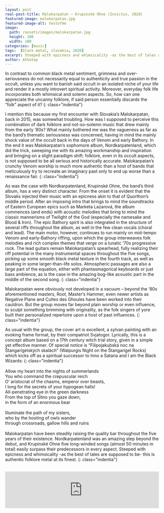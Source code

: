 ```yaml
---
layout: post
real-post-title: Malokarpatan – Krupinské Ohne (Invictus, 2020)
featured-image: malokarpatan.jpg
featured-image-alt: testofme
image:
  path: /assets/images/malokarpatan.jpg
  height: 100
  width: 100
categories: [music]
tags:  [black metal, slovakia, 2020]
excerpt: Steeped with epicness and whimsicality -as the best of tales are supposed to be- this is authentic folklore metal at its finest.
author: Athotep
---
```


In contrast to common black metal sentiment, grimness and over-seriousness do not necessarily equal to authenticity and true passion in the occult, unless you want to banish said occult in an isolated niche of your life and render it a mostly introvert spiritual activity. Moreover, everyday folk life incorporates both whimsical and solemn aspects. So, how can one appreciate the uncanny folklore, if said person essentially discards the “folk” aspect of it?
{: class="indentia"}

I mention this because my first encounter with Slovakia’s Malokarpatan, back in 2015, was somewhat troubling. How was I supposed to perceive this combination of dark folklore and not-so-solemn music that drew mainly from the early ‘80s? What mainly bothered me was the vagueness as far as the band’s thematic seriousness was concerned, having in mind the mainly shock value of the occult back in the days of Venom and early Bathory. In the end it was Malokarpatan’s sophomore album, Nordkarpatenland, which did the trick, sweeping me with its amazing workmanship and inspiration and bringing on a slight paradigm shift: folklore, even in its occult aspects, is not supposed to be all serious and historically accurate. Malokarpatan’s crunchy Venom worship is much more authentic than a host of bands that meticulously try to recreate an imaginary past only to end up worse than a renaissance fair.
{: class="indentia"}

As was the case with Nordkarpatenland, Krupinské Ohne, the band’s third album, has a very distinct character. From the onset it is evident that the Slovaks injected their music with an epicness akin to that of Quorthon’s middle period. After an imposing intro that brings to mind the soundtracks of Eastern European epics such as Marketa Lazarová, the album commences (and ends) with acoustic melodies that bring to mind the classic mannerisms of Twilight of the God (especially the namesake and Blood & Iron). The epic Bathory spirit is also integrated in the structure of several riffs throughout the album, as well in the few clean vocals (choral and lead). The main motor, however, continues to run mainly on mid-tempo Venom and early-Bathory riffing, upon which the group interweaves folk melodies and rich complex themes that verge on a lunatic ‘70s progressive rock. The lead guitars remain Malokarpatan’s spearhead, fully realizing their riff potential in the many instrumental spaces throughout the five songs, picking up some smooth black metal texture in the fourth track, as well as peaking in some larger-than-life solos. Atmospheric passages are also a large part of the equation, either with phantasmagorical keyboards or just bass ambience, as is the case in the amazing bog-like acoustic part in the middle of the second song.
{: class="indentia"}

Malokarpatan were obviously not developed in a vacuum – beyond the ‘80s aforementioned masters, Root, Master’s Hammer, even newer artists as Negative Plane and Cultes des Ghoules have been worked into their cauldron. But the group moves far beyond plain worship or even influence, to sculpt something brimming with originality, as the folk singers of yore built their personalized repertoire upon a host of past influences.
{: class="indentia"}

As usual with the group, the cover art is excellent, a sylvan painting with an evoking frame format, by their compatriot Svjatogor. Lyrically, this is a concept album based on a 17th century witch trial story, given in a simple yet effective manner. Of special notice is “Filipojakubská noc na Štangarígelských skalách” (Walpurgis Night on the Štangarígel Rocks) which kicks off as a spiritual successor to Inno a Satana and I am the Black Wizards:
{: class="indentia"}  
<br>
<span class="italic">Allow my heart into the nights of summerlands<br> 
You who command the crepuscular reich<br> 
O’ aristocrat of the chasms, emperor over beasts,<br> 
I long for the secrets of your hypogean halls!<br> 
All-penetrating eye in the green darkness<br> 
From the top of Sitno you gaze down,<br> 
in the form of an enormous bear<br> 
<br> 
Illuminate the path of my sisters,<br> 
who by the hooting of owls wander<br> 
through crossroads, gallow hills and ruins</span>  
<br> 
Malokarpatan have been steadily raising the quality bar throughout the five years of their existence. Nordkarpatenland was an amazing step beyond the debut, and Krupinské Ohne five long-winded songs (almost 50 minutes in total) easily surpass their predecessors in every aspect. Steeped with epicness and whimsicality -as the best of tales are supposed to be- this is authentic folklore metal at its finest.
{: class="indentia"}  
<br>
<iframe style="border: 0; width: 100%; height: 120px;" src="https://bandcamp.com/EmbeddedPlayer/album=596994771/size=large/bgcol=ffffff/linkcol=0687f5/tracklist=false/artwork=small/transparent=true/" seamless><a href="http://malokarpatan.bandcamp.com/album/krupinsk-ohne">Krupinské ohne by Malokarpatan</a></iframe>
